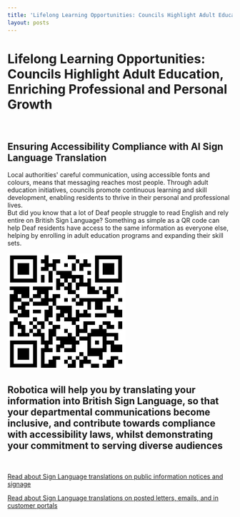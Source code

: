 ```yaml
---
title: 'Lifelong Learning Opportunities: Councils Highlight Adult Education, Enriching Professional and Personal Growth'
layout: posts
---
```


# Lifelong Learning Opportunities: Councils Highlight Adult Education, Enriching Professional and Personal Growth

![]()

## Ensuring Accessibility Compliance with AI Sign Language Translation

Local authorities' careful communication, using accessible fonts and colours, means that messaging reaches most people.  Through adult education initiatives, councils promote continuous learning and skill development, enabling residents to thrive in their personal and professional lives.  
But did you know that a lot of Deaf people struggle to read English and rely entire on British Sign Language?
Something as simple as a QR code can help Deaf residents have access to the same information as everyone else, helping by enrolling in adult education programs and expanding their skill sets.

![QR Code](/posts/images/qr-contact.png)

## Robotica will help you by translating your information into British Sign Language, so that your departmental communications become inclusive, and contribute towards compliance with accessibility laws, whilst demonstrating your commitment to serving diverse audiences

<br/>

[Read about Sign Language translations on public information notices and signage](/solutions/gazette)

[Read about Sign Language translations on posted letters, emails, and in customer portals](/solutions/correspondent)
